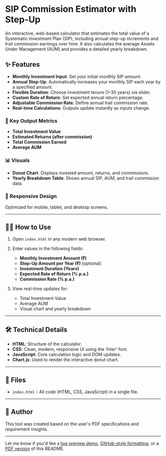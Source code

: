 # SIP Commission Estimator with Step-Up

An interactive, web-based calculator that estimates the total value of a Systematic Investment Plan (SIP), including annual step-up increments and trail commission earnings over time. It also calculates the average Assets Under Management (AUM) and provides a detailed yearly breakdown.

## ✨ Features

* **Monthly Investment Input**: Set your initial monthly SIP amount.
* **Annual Step-Up**: Automatically increases your monthly SIP each year by a specified amount.
* **Flexible Duration**: Choose investment tenure (1–30 years) via slider.
* **Custom Rate of Return**: Set expected annual return percentage.
* **Adjustable Commission Rate**: Define annual trail commission rate.
* **Real-time Calculations**: Outputs update instantly as inputs change.

### 🔑 Key Output Metrics

* **Total Investment Value**
* **Estimated Returns (after commission)**
* **Total Commission Earned**
* **Average AUM**

### 📊 Visuals

* **Donut Chart**: Displays invested amount, returns, and commissions.
* **Yearly Breakdown Table**: Shows annual SIP, AUM, and trail commission data.

### 📱 Responsive Design

Optimized for mobile, tablet, and desktop screens.

---

## 🧑‍💻 How to Use

1. Open `index.html` in any modern web browser.
2. Enter values in the following fields:

   * **Monthly Investment Amount (₹)**
   * **Step-Up Amount per Year (₹)** (optional)
   * **Investment Duration (Years)**
   * **Expected Rate of Return (% p.a.)**
   * **Commission Rate (% p.a.)**
3. View real-time updates for:

   * Total Investment Value
   * Average AUM
   * Visual chart and yearly breakdown

---

## 🛠️ Technical Details

* **HTML**: Structure of the calculator.
* **CSS**: Clean, modern, responsive UI using the ‘Inter’ font.
* **JavaScript**: Core calculation logic and DOM updates.
* **Chart.js**: Used to render the interactive donut chart.

---

## 📁 Files

* `index.html` – All code (HTML, CSS, JavaScript) in a single file.

---

## 👤 Author

This tool was created based on the user's PDF specifications and requirement insights.

---

Let me know if you'd like a [live preview demo](f), [GitHub-style formatting](f), or a [PDF version](f) of this README.
